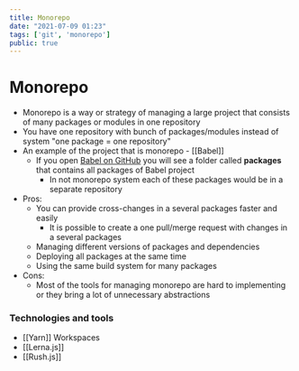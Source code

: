 ```yaml
---
title: Monorepo
date: "2021-07-09 01:23"
tags: ['git', 'monorepo']
public: true
---
```


# Monorepo

- Monorepo is a way or strategy of managing a large project that consists of many packages or modules in one repository
- You have one repository with bunch of packages/modules instead of system "one package = one repository"
- An example of the project that is monorepo - [[Babel]]
	- If you open [Babel on GitHub](https://github.com/babel/babel) you will see a folder called **packages** that contains all packages of Babel project
		- In not monorepo system each of these packages would be in a separate repository
- Pros:
	- You can provide cross-changes in a several packages faster and easily
		- It is possible to create a one pull/merge request with changes in a several packages
	- Managing different versions of packages and dependencies
	- Deploying all packages at the same time
	- Using the same build system for many packages
- Cons:
	- Most of the tools for managing monorepo are hard to implementing or they bring a lot of unnecessary abstractions

### Technologies and tools

- [[Yarn]] Workspaces
- [[Lerna.js]]
- [[Rush.js]]